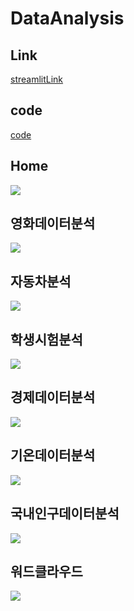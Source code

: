 # DataAnalysis <br>

## Link
[streamlitLink](http://localhost:8501/)
## code 
[code](mystreamlitapp.py)



## Home 
<img src = "Home.jpg">

## 영화데이터분석 
<img src = "MovieData.jpg">

## 자동차분석
<img src = "CarData.jpg"> 

## 학생시험분석 
<img src = "TestData.jpg">

## 경제데이터분석
<img src = "EconomicsData.jpg">

## 기온데이터분석 
<img src = "TempData.jpg">

## 국내인구데이터분석
<img src = "PopData.jpg">

## 워드클라우드
<img src = "WordCloud.jpg">


